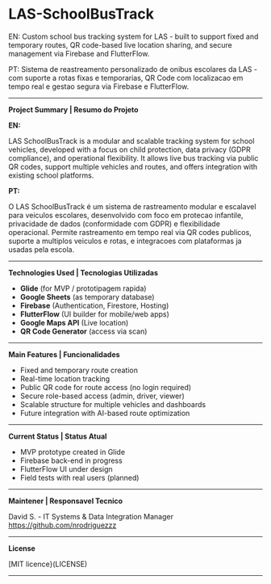# LAS-SchoolBusTrack

EN: Custom school bus tracking system for LAS - built to support fixed and temporary routes, QR code-based live location sharing, and secure management via Firebase and FlutterFlow.

PT: Sistema de reastreamento personalizado de onibus escolares da LAS - com suporte a rotas fixas e temporarias, QR Code com localizacao em tempo real e gestao segura via Firebase e FlutterFlow. 

---

**Project Summary | Resumo do Projeto**

**EN:**

LAS SchoolBusTrack is a modular and scalable tracking system for school vehicles, developed with a focus on child protection, data privacy (GDPR compliance), and operational flexibility. It allows live bus tracking via public QR codes, support multiple vehicles and routes, and offers integration with existing school platforms. 

**PT:**

O LAS SchoolBusTrack é um sistema de rastreamento modular e escalavel para veiculos escolares, desenvolvido com foco em protecao infantile, privacidade de dados (conformidade com GDPR) e flexibilidade operacional. Permite rastreamento em tempo real via QR codes publicos, suporte a multiplos veiculos e rotas, e integracoes com plataformas ja usadas pela escola. 

---

**Technologies Used | Tecnologias Utilizadas**

- **Glide** (for MVP / prototipagem rapida)
- **Google Sheets** (as temporary database)
- **Firebase** (Authentication, Firestore, Hosting)
- **FlutterFlow** (UI builder for mobile/web apps)
- **Google Maps API** (Live location)
- **QR Code Generator** (access via scan)

---

**Main Features | Funcionalidades**

- Fixed and temporary route creation
- Real-time location tracking
- Public QR code for route access (no login required)
- Secure role-based access (admin, driver, viewer)
- Scalable structure for multiple vehicles and dashboards
- Future integration with AI-based route optimization

---

**Current Status | Status Atual**

- MVP prototype created in Glide
- Firebase back-end in progress
- FlutterFlow UI under design
- Field tests with real users (planned)

---

**Maintener | Responsavel Tecnico**

David S. - IT Systems & Data Integration Manager
https://github.com/nrodriguezzz

---

**License**

[MIT licence}(LICENSE)

---



